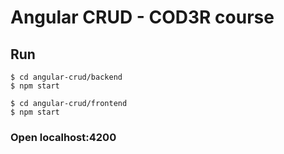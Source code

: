# Angular CRUD - COD3R course

## Run
```
$ cd angular-crud/backend
$ npm start
```
```
$ cd angular-crud/frontend
$ npm start
```

### Open localhost:4200
